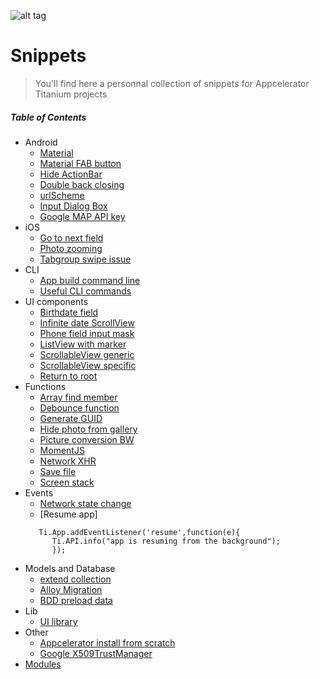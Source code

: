 ![alt tag](http://www.businessofapps.com/wp-content/uploads/2016/10/58398ebe5a3c577ddd83086e57eede85_APPC_landscape.png)

# Snippets

> You'll find here a personnal collection of snippets for Appcelerator Titanium projects

##### Table of Contents  
* Android       
  * [Material](https://github.com/gsoulie/Snippets/blob/master/androidMaterial.md)    
  * [Material FAB button](https://github.com/gsoulie/Snippets/blob/master/AndroidMaterialFAB.md)    
  * [Hide ActionBar](https://github.com/gsoulie/Snippets/blob/master/HideAndroidActionBar.md)    
  * [Double back closing](https://github.com/gsoulie/Snippets/blob/master/androidDoubleBackClosing.md)    
  * [urlScheme](https://github.com/gsoulie/Snippets/blob/master/urlScheme_Android.md)    
  * [Input Dialog Box](https://github.com/gsoulie/Snippets/blob/master/inputDialogBox.md)    
  * [Google MAP API key](https://github.com/gsoulie/Snippets/blob/master/googleMap.md)
* iOS    
  * [Go to next field](https://github.com/gsoulie/Snippets/blob/master/iOSnextField.md)    
  * [Photo zooming](https://github.com/gsoulie/Snippets/blob/master/iOSphotoZooming.md)    
  * [Tabgroup swipe issue](https://github.com/gsoulie/Snippets/blob/master/ios_swipe_issue.md)    
* CLI  
  * [App build command line](https://github.com/gsoulie/Snippets/blob/master/app_build_command_line.md)  
  * [Useful CLI commands](https://github.com/gsoulie/Snippets/blob/master/CLI.md)    
* UI components   
  * [Birthdate field](https://github.com/gsoulie/Snippets/blob/master/birthdate_field.md)    
  * [Infinite date ScrollView](https://github.com/gsoulie/Snippets/blob/master/infiniteDateScrollableView.md)    
  * [Phone field input mask](https://github.com/gsoulie/Snippets/blob/master/phoneFieldInputMask.md)    
  * [ListView with marker](https://github.com/gsoulie/Snippets/blob/master/listViewWithMarker.md)    
  * [ScrollableView generic](https://github.com/gsoulie/Snippets/blob/master/scrollableView_generic.md)    
  * [ScrollableView specific](https://github.com/gsoulie/Snippets/blob/master/scrollableView_specific.md)    
  * [Return to root](https://github.com/gsoulie/Snippets/blob/master/BackToRootWindow.md)    
* Functions    
  * [Array find member](https://github.com/gsoulie/Snippets/blob/master/arrayFindMember.md)    
  * [Debounce function](https://github.com/gsoulie/Snippets/blob/master/debounceFunction.md)    
  * [Generate GUID](https://github.com/gsoulie/Snippets/blob/master/guid.md)    
  * [Hide photo from gallery](https://github.com/gsoulie/Snippets/blob/master/HidePhotoFromGallery.md)  
  * [Picture conversion BW](https://github.com/gsoulie/Snippets/blob/master/PictureConversionBW.md)    
  * [MomentJS](https://github.com/gsoulie/Snippets/blob/master/customMoment.md)    
  * [Network XHR](https://github.com/gsoulie/Snippets/blob/master/networkXHR.md)    
  * [Save file](https://github.com/gsoulie/Snippets/blob/master/saveFile.md)    
  * [Screen stack](https://github.com/gsoulie/Snippets/blob/master/screenStack.md)    
* Events
  * [Network state change](https://github.com/gsoulie/Snippets/blob/master/Network_state_change.md)    
  * [Resume app]
  ```
     Ti.App.addEventListener('resume',function(e){
   	  	Ti.API.info("app is resuming from the background");
    	});
     ```
* Models and Database
  * [extend collection](https://github.com/gsoulie/Snippets/blob/master/extendCollection.md)   
  * [Alloy Migration](https://github.com/gsoulie/Snippets/blob/master/alloyMigration.md)    
  * [BDD preload data](https://github.com/gsoulie/Snippets/blob/master/preload_data.md)   
* Lib
  * [UI library](https://github.com/gsoulie/Snippets/blob/master/UI.js)    
* Other   
  * [Appcelerator install from scratch](https://github.com/gsoulie/Snippets/blob/master/appcelerator_installation_from_scratch.md)    
  * [Google X509TrustManager](https://github.com/gsoulie/Snippets/blob/master/X509TrustManager.md)    
* [Modules](https://github.com/gsoulie/Snippets/blob/master/useful_modules.md)    
